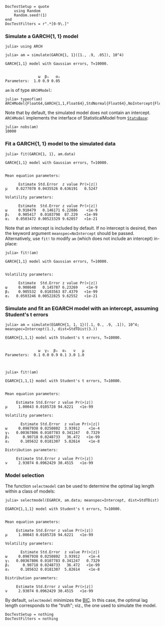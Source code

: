 ```@meta
DocTestSetup = quote
    using Random
    Random.seed!(1)
end
DocTestFilters = r".*[0-9\.]"
```
### Simulate a GARCH{1, 1} model

```jldoctest GARCH
julia> using ARCH

julia> am = simulate(GARCH{1, 1}([1., .9, .05]), 10^4)

GARCH{1,1} model with Gaussian errors, T=10000.


               ω  β₁   α₁
Parameters:  1.0 0.9 0.05
```

`am` is of type `ARCHModel`:

```jldoctest GARCH
julia> typeof(am)
ARCHModel{Float64,GARCH{1,1,Float64},StdNormal{Float64},NoIntercept{Float64}}
```

Note that by default, the simulated model does not contain an intercept. `ARCHModel` implements
the interface of StatisticalModel from [`StatsBase`](http://juliastats.github.io/StatsBase.jl/stable/statmodels.html):



```jldoctest GARCH
julia> nobs(am)
10000
```

### Fit a GARCH{1, 1} model to the simulated data

```jldoctest GARCH
julia> fit(GARCH{1, 1}, am.data)

GARCH{1,1} model with Gaussian errors, T=10000.


Mean equation parameters:

      Estimate Std.Error  z value Pr(>|z|)
μ    0.0277078 0.0435526 0.636191   0.5247

Volatility parameters:

      Estimate  Std.Error z value Pr(>|z|)
ω     0.910479   0.146171 6.22886    <1e-9
β₁    0.905417  0.0103798  87.229   <1e-99
α₁   0.0503472 0.00523329 9.62057   <1e-21
```

Note that an intercept is included by default. If no intercept is desired, then the keyword argument `meanspec=NoIntercept` should be passed.
Alternatively, use `fit!` to modify `am` (which does not include an intercept) in-place:

```jldoctest GARCH
julia> fit!(am)

GARCH{1,1} model with Gaussian errors, T=10000.


Volatility parameters:

      Estimate  Std.Error z value Pr(>|z|)
ω     0.908648   0.145787 6.23269    <1e-9
β₁    0.905532  0.0103563 87.4379   <1e-99
α₁   0.0503246 0.00522825 9.62552   <1e-21
```

### Simulate and fit an EGARCH model with an intercept, assuming Student's t errors

```jldoctest GARCH
julia> am = simulate(EGARCH{1, 1, 1}([.1, 0., .9, .1]), 10^4; meanspec=Intercept(1.), dist=StdTDist(3.))

EGARCH{1,1,1} model with Student's t errors, T=10000.


               ω  γ₁  β₁  α₁   ν   μ
Parameters:  0.1 0.0 0.9 0.1 3.0 1.0



julia> fit!(am)

EGARCH{1,1,1} model with Student's t errors, T=10000.


Mean equation parameters:

     Estimate Std.Error z value Pr(>|z|)
μ     1.00043 0.0105728 94.6221   <1e-99

Volatility parameters:

       Estimate Std.Error  z value Pr(>|z|)
ω     0.0987938 0.0250802  3.93912    <1e-4
γ₁   0.00367806 0.0107783 0.341247   0.7329
β₁      0.90718 0.0248733   36.472   <1e-99
α₁     0.105632 0.0181307  5.82614    <1e-8

Distribution parameters:

     Estimate Std.Error z value Pr(>|z|)
ν     2.93074 0.0962429 30.4515   <1e-99
```

### Model selection
The function `selectmodel` can be used to determine the optimal lag length within a class of models:

```jldoctest GARCH
julia> selectmodel(EGARCH, am.data; meanspec=Intercept, dist=StdTDist)

EGARCH{1,1,1} model with Student's t errors, T=10000.


Mean equation parameters:

     Estimate Std.Error z value Pr(>|z|)
μ     1.00043 0.0105728 94.6221   <1e-99

Volatility parameters:

       Estimate Std.Error  z value Pr(>|z|)
ω     0.0987938 0.0250802  3.93912    <1e-4
γ₁   0.00367806 0.0107783 0.341247   0.7329
β₁      0.90718 0.0248733   36.472   <1e-99
α₁     0.105632 0.0181307  5.82614    <1e-8

Distribution parameters:

     Estimate Std.Error z value Pr(>|z|)
ν     2.93074 0.0962429 30.4515   <1e-99
```

By default, `selectmodel` minimizes the [BIC](https://en.wikipedia.org/wiki/Bayesian_information_criterion). In this case, the optimal lag length corresponds to the "truth"; viz., the one used to simulate the model.

```@meta
DocTestSetup = nothing
DocTestFilters = nothing
```
